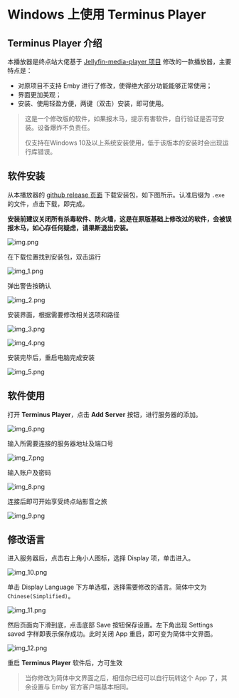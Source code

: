# Windows 上使用 Terminus Player

## Terminus Player 介绍

本播放器是终点站大佬基于 [Jellyfin-media-player 项目](https://github.com/jellyfin/jellyfin-media-player) 修改的一款播放器，主要特点是：

- 对原项目不支持 Emby 进行了修改，使得绝大部分功能能够正常使用；
- 界面更加美观；
- 安装、使用轻盈方便，两键（双击）安装，即可使用。

> 这是一个修改版的软件，如果报木马，提示有害软件，自行验证是否可安装。设备爆炸不负责任。
>
> 仅支持在Windows 10及以上系统安装使用，低于该版本的安装时会出现运行库错误。

## 软件安装

从本播放器的 [github release 页面](https://github.com/Terminus-Media/jellyfin-media-player/releases) 下载安装包，如下图所示。认准后缀为 `.exe` 的文件，点击下载，即完成。

**安装前建议关闭所有杀毒软件、防火墙，这是在原版基础上修改过的软件，会被误报木马，如心存任何疑虑，请果断退出安装。**

![img.png](../assets/img.f5d8a458.png)

在下载位置找到安装包，双击运行

![img_1.png](../assets/img_1.bdbdf179.png)

弹出警告按确认

![img_2.png](../assets/img_2.1ce1512b.png)

安装界面，根据需要修改相关选项和路径

![img_3.png](../assets/img_3.e1ae4926.png)

![img_4.png](../assets/img_4.dbe4b51b.png)

安装完毕后，重启电脑完成安装

![img_5.png](../assets/img_5.fb3b5d7c.png)

## 软件使用

打开 **Terminus Player**，点击 **Add Server** 按钮，进行服务器的添加。

![img_6.png](../assets/img_6.5c44d131.png)

输入所需要连接的服务器地址及端口号

![img_7.png](../assets/img_7.e19c79af.png)

输入账户及密码

![img_8.png](../assets/img_8.2e536e8c.png)

连接后即可开始享受终点站影音之旅

![img_9.png](../assets/img_9.0797b543.png)

## 修改语言

进入服务器后，点击右上角小人图标，选择 Display 项，单击进入。

![img_10.png](../assets/img_10.0ebc9fda.png)

单击 Display Language 下方单选框，选择需要修改的语言。简体中文为 `Chinese(Simplified)`。

![img_11.png](../assets/img_11.ac8c4a9b.png)

然后页面向下滑到底，点击底部 Save 按钮保存设置。左下角出现 Settings saved 字样即表示保存成功。此时关闭 App 重启，即可变为简体中文界面。

![img_12.png](../assets/img_12.2f4889b9.png)

重启 **Terminus Player** 软件后，方可生效

> 当你修改为简体中文界面之后，相信你已经可以自行玩转这个 App 了，其余设置与 Emby 官方客户端基本相同。